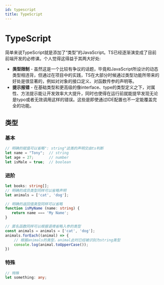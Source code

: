 ```yaml
---
id: typescript
title: TypeScript
---
```


# TypeScript

简单来说TypeScript就是添加了“类型”的JavaScript。TS已经逐渐演变成了目前前端开发的必修课。个人觉得这得益于其两大好处:
- **类型限制** - 虽然这是一个比较有争议的话题，毕竟和JavaScript所设计的动态类型相违背，但通过在项目中的实践，TS在大部分时候通过类型功能所带来的好处是很显著的，例如对对象的接口定义、对函数传参的声明等。
- **提示报错** - 在基础类型和更高级的像interface、type的类型定义之下，对属性、方法提示能让开发效率大大提升，同时也使得在运行前就能提早发现无论是typo或者无效调用这样的错误。这些是即使通过IDE配置也不一定能覆盖完全的功能。

## 类型

### 基本
```ts
// 明确的赋值可以省略": string"这类的声明交由ts判断
let name = "Tony";  // string
let age = 27;       // number
let isMale = true;  // boolean

```

### 进阶
```ts title=数组
let books: string[];
// 明确的成员类型同样可以省略声明
let animals = ['cat', 'dog'];
```

```ts title=函数
// 明确的返回值类型同样可以省略
function isMyName (name: string) {
   return name === 'My Name';
}

// 匿名函数同样可以根据语境省略入参的类型
const animals = animals = ['cat', 'dog'];
animals.forEach((animal) => {
    // 根据animals的类型，animal此时已经被识别为string类型
    console.log(animal.toUpperCase());
})
```

### 特殊
```ts 
// 特殊
let something: any;

```
